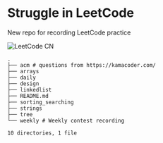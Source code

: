 # Struggle in LeetCode

New repo for recording LeetCode practice

![LeetCode CN](https://leetcard.jacoblin.cool/Hantao-Ye?theme=dark&ext=heatmap)

```shell
.
├── acm # questions from https://kamacoder.com/
├── arrays
├── daily
├── design
├── linkedlist
├── README.md
├── sorting_searching
├── strings
├── tree
└── weekly # Weekly contest recording

10 directories, 1 file
```
